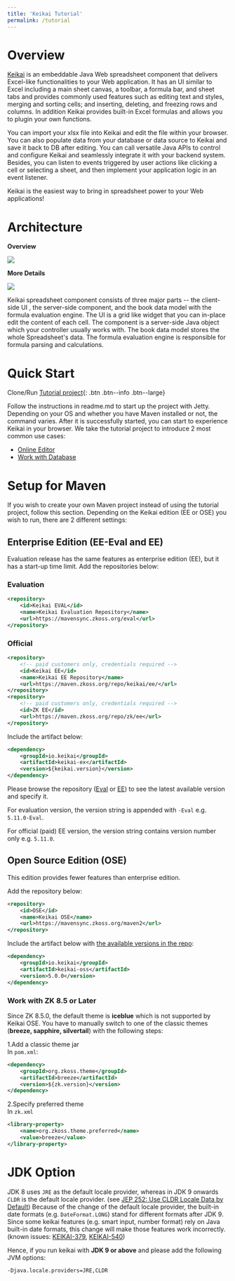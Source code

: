 ```yaml
---
title: 'Keikai Tutorial'
permalink: /tutorial
---
```


# Overview
 [Keikai](https://keikai.io/) is an embeddable Java Web spreadsheet component that delivers Excel-like functionalities to your Web application. It has an UI similar to Excel including a main sheet canvas, a toolbar, a formula bar, and sheet tabs and provides commonly used features such as editing text and styles, merging and sorting cells; and inserting, deleting, and freezing rows and columns. In addition Keikai provides built-in Excel formulas and allows you to plugin your own functions.

You can import your xlsx file into Keikai and edit the file within your browser. You can also populate data from your database or data source to Keikai and save it back to DB after editing. You can call versatile Java APIs to control and configure Keikai and seamlessly integrate it with your backend system. Besides, you can listen to events triggered by user actions like clicking a cell or selecting a sheet, and then implement your application logic in an event listener.

Keikai is the easiest way to bring in spreadsheet power to your Web applications!

# Architecture

**Overview** 

![]({{site.devref_image_folder}}/Essentials-app-architecture.png)

**More Details** 

![]({{site.devref_image_folder}}/Essentials-architecture.png)

Keikai spreadsheet component consists of three major parts -- the
client-side UI , the server-side component, and the book data model with
the formula evaluation engine. The UI is a grid like widget that you can
in-place edit the content of each cell. The component is a server-side
Java object which your controller usually works with. The book data model stores
the whole Spreadsheet's data. The formula evaluation engine is
responsible for formula parsing and calculations.


# Quick Start

Clone/Run [Tutorial project](https://github.com/keikai/keikai-tutorial){: .btn .btn--info .btn--large}

Follow the instructions in readme.md to start up the project with Jetty. Depending on your OS and whether you have Maven installed or not, the command varies. After it is successfully started, you can start to experience Keikai in your browser.
We take the tutorial project to introduce 2 most common use cases: 
* [Online Editor](https://doc.keikai.io/tutorial/editor)
* [Work with Database](https://doc.keikai.io/tutorial/database)


# Setup for Maven
If you wish to create your own Maven project instead of using the tutorial project, follow this section. Depending on the Keikai edition (EE or OSE) you wish to run, there are 2 different settings:


## Enterprise Edition (EE-Eval and EE)
Evaluation release has the same features as enterprise edition (EE), but it has a start-up time limit.
Add the repositories below:

### Evaluation
```xml
<repository>
    <id>Keikai EVAL</id>
    <name>Keikai Evaluation Repository</name>
    <url>https://mavensync.zkoss.org/eval</url>
</repository>
```

### Official
```xml
<repository>
    <!-- paid customers only, credentials required -->
    <id>Keikai EE</id>
    <name>Keikai EE Repository</name>
    <url>https://maven.zkoss.org/repo/keikai/ee/</url>
</repository>
<repository>
    <!-- paid customers only, credentials required -->
    <id>ZK EE</id>
    <url>https://maven.zkoss.org/repo/zk/ee</url>
</repository>
```

Include the artifact below:
```xml
<dependency>
    <groupId>io.keikai</groupId>
    <artifactId>keikai-ex</artifactId>
    <version>${keikai.version}</version>
</dependency>
```
Please browse the repository ([Eval](https://mavensync.zkoss.org/eval/io/keikai/keikai-ex/) or [EE](https://maven.zkoss.org/repo/keikai/ee/io/keikai/keikai-ex/)) to see the latest available version and specify it. 

For evaluation version, the version string is appended with `-Eval` e.g. `5.11.0-Eval`.

For official (paid) EE version, the version string contains version number only e.g. `5.11.0`.


## Open Source Edition (OSE)
This edition provides fewer features than enterprise edition.

Add the repository below:
```xml
<repository>
    <id>OSE</id>
    <name>Keikai OSE</name>
    <url>https://mavensync.zkoss.org/maven2</url>
</repository>
```

Include the artifact below with [the available versions in the repo](https://mavensync.zkoss.org/maven2/io/keikai/keikai-oss/):

```xml
<dependency>
    <groupId>io.keikai</groupId>
    <artifactId>keikai-oss</artifactId>
    <version>5.0.0</version>
</dependency>
```

### Work with ZK 8.5 or Later
Since ZK 8.5.0, the default theme is **iceblue** which is not supported by Keikai OSE. You have to manually switch to one of the classic themes (**breeze, sapphire, silvertail**) with the following steps:

1.Add a classic theme jar <br/>
In `pom.xml`:

```xml
<dependency>
    <groupId>org.zkoss.theme</groupId>
    <artifactId>breeze</artifactId>
    <version>${zk.version}</version>
</dependency>
```

2.Specify preferred theme<br/>
In `zk.xml`

```xml
<library-property>
    <name>org.zkoss.theme.preferred</name>
    <value>breeze</value>
</library-property>
```

# JDK Option
JDK 8 uses `JRE` as the default locale provider, whereas in JDK 9 onwards `CLDR` is the default locale provider. (see [JEP 252: Use CLDR Locale Data by Default](http://openjdk.java.net/jeps/252)) Because of the change of the default locale provider, the built-in date formats (e.g. `DateFormat.LONG`) stand for different formats after JDK 9. Since some keikai features (e.g. smart input, number format) rely on Java built-in date formats, this change will make those features work incorrectly. (known issues: [KEIKAI-379](https://tracker.zkoss.org/browse/KEIKAI-379), [KEIKAI-540](https://tracker.zkoss.org/browse/KEIKAI-540))

Hence, if you run keikai with **JDK 9 or above** and please add the following JVM options:

`-Djava.locale.providers=JRE,CLDR`